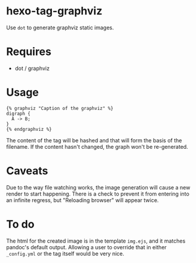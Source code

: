 # hexo-tag-graphviz

Use `dot` to generate graphviz static images.

# Requires

- dot / graphviz

# Usage

```
{% graphviz "Caption of the graphviz" %}
digraph {
  A -> B;
}
{% endgraphviz %}
```

The content of the tag will be hashed and that will form the basis of the filename. If the content hasn't changed, the graph won't be re-generated.

# Caveats

Due to the way file watching works, the image generation will cause a new render to start happening. There is a check to prevent it from entering into an infinite regress, but "Reloading browser" will appear twice.

# To do

The html for the created image is in the template `img.ejs`, and it matches pandoc's default output. Allowing a user to override that in either `_config.yml` or the tag itself would be very nice.

